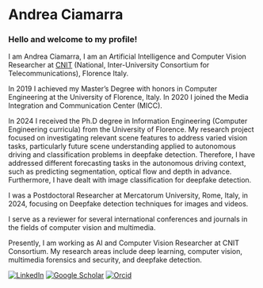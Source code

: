 # Andrea Ciamarra
### Hello and welcome to my profile!
I am Andrea Ciamarra, I am an Artificial Intelligence and Computer Vision Researcher at [CNIT](https://www.cnit.it/en/) (National, Inter-University Consortium for Telecommunications), Florence Italy.

In 2019 I achieved my Master’s Degree with honors in Computer Engineering at the University of Florence, Italy. In 2020 I joined the Media Integration and Communication Center (MICC).

In 2024 I received the Ph.D degree in Information Engineering (Computer Engineering curricula) from the University of Florence. My research project focused on investigating relevant scene features to address varied vision tasks, particularly future scene understanding applied to autonomous driving and classification problems in deepfake detection. Therefore, I have addressed different forecasting tasks in the autonomous driving context, such as predicting segmentation, optical flow and depth in advance. Furthermore, I have dealt with image classification for deepfake detection.

I was a Postdoctoral Researcher at Mercatorum University, Rome, Italy, in 2024, focusing on Deepfake detection techniques for images and videos. 

I serve as a reviewer for several international conferences and journals in the fields of computer vision and multimedia.

Presently, I am working as AI and Computer Vision Researcher at CNIT Consortium. My research areas include deep learning, computer vision, multimedia forensics and security, and deepfake detection. 

[![LinkedIn](https://img.shields.io/badge/Linkedin-blue)](https://www.linkedin.com/in/andrea-ciamarra-aa179976) [![Google Scholar](https://img.shields.io/badge/Google-Scholar-orange)](https://scholar.google.com/citations?user=LTrUgeEAAAAJ&hl=en) [![Orcid](https://img.shields.io/badge/Orcid-green)](https://orcid.org/0000-0001-7053-0830)

